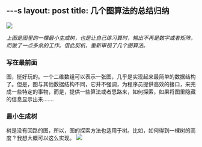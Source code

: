 ---s
layout: post
title: 几个图算法的总结归纳
---


![](http://7vzrt9.com1.z0.glb.clouddn.com/graph.png)

*上图是图里的一棵最小生成树，也是让自己练习算时，输出不再是数字或者矩阵， 而做了一点多余的工作。借此契机，重新审视了几个图算法。*


### 写在最前面
图，挺好玩的。一个二维数组可以表示一张图，几乎是实现起来最简单的数据结构了。但是，图与其他数据结构不同，它并不强调，为程序员提供高效的接口，来完成一些特定的事物，而是，提供一些算法或者思路来，如何探索，如果将图里隐藏的信息显示出来.......

### 最小生成树
树是没有回路的图，所以，图的探索方法也适用于树。比如，如何得到一棵树的高度？我想大概可以这么实现。
![](http://7vzrt9.com1.z0.glb.clouddn.com/code1.png)


